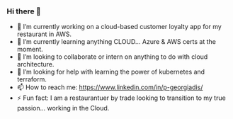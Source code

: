 ### Hi there 👋


- 🔭 I’m currently working on a cloud-based customer loyalty app for my restaurant in AWS.
- 🌱 I’m currently learning anything CLOUD... Azure & AWS certs at the moment.
- 👯 I’m looking to collaborate or intern on anything to do with cloud architecture.
- 🤔 I’m looking for help with learning the power of kubernetes and terraform.
- 📫 How to reach me: https://www.linkedin.com/in/p-georgiadis/
- ⚡ Fun fact: I am a restaurantuer by trade looking to transition to my true passion... working in the Cloud.
